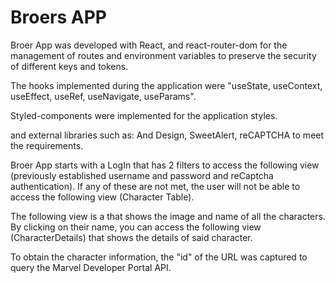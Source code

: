 # Broers APP

<p>
Broer App was developed with React, and react-router-dom for the management of routes and environment variables to preserve the security of different keys and tokens.

The hooks implemented during the application were "useState, useContext, useEffect, useRef, useNavigate, useParams".

Styled-components were implemented for the application styles.

and external libraries such as: And Design, SweetAlert, reCAPTCHA to meet the requirements.

Broer App starts with a LogIn that has 2 filters to access the following view (previously established username and password and reCaptcha authentication). If any of these are not met, the user will not be able to access the following view (Character Table).

The following view is a <table> that shows the image and name of all the characters. By clicking on their name, you can access the following view (CharacterDetails) that shows the details of said character.

To obtain the character information, the "id" of the URL was captured to query the Marvel Developer Portal API.

</p>
